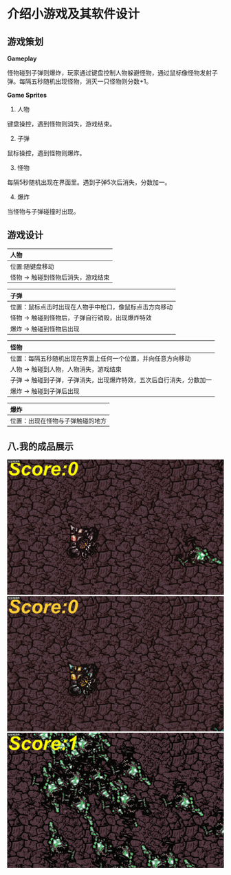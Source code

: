 # 介绍小游戏及其软件设计

## 游戏策划

**Gameplay**

怪物碰到子弹则爆炸，玩家通过键盘控制人物躲避怪物，通过鼠标像怪物发射子弹。每隔五秒随机出现怪物，消灭一只怪物则分数+1。

**Game Sprites**

1. 人物

键盘操控，遇到怪物则消失，游戏结束。

2. 子弹

鼠标操控，遇到怪物则爆炸。

3. 怪物

每隔5秒随机出现在界面里。遇到子弹5次后消失，分数加一。

4. 爆炸

当怪物与子弹碰撞时出现。

## 游戏设计

| 人物 |
|:----- |
|位置:随键盘移动|
|怪物 → 触碰到怪物后消失，游戏结束|

|子弹|
|:----- |
|位置：鼠标点击时出现在人物手中枪口，像鼠标点击方向移动|
|怪物 → 触碰到怪物后，子弹自行销毁，出现爆炸特效|
|爆炸 → 触碰到怪物后出现|

|怪物|
|:-----|
|位置：每隔五秒随机出现在界面上任何一个位置，并向任意方向移动|
|人物 → 触碰到人物，人物消失，游戏结束|
|子弹 → 触碰到子弹，子弹消失，出现爆炸特效，五次后自行消失，分数加一|
|爆炸 → 触碰到子弹后出现|

|爆炸|
|:-----|
|位置：出现在怪物与子弹触碰的地方|

## 八.我的成品展示
![](images\动画1.gif)
![](images\动画2.gif)
![](images\动画3.gif)